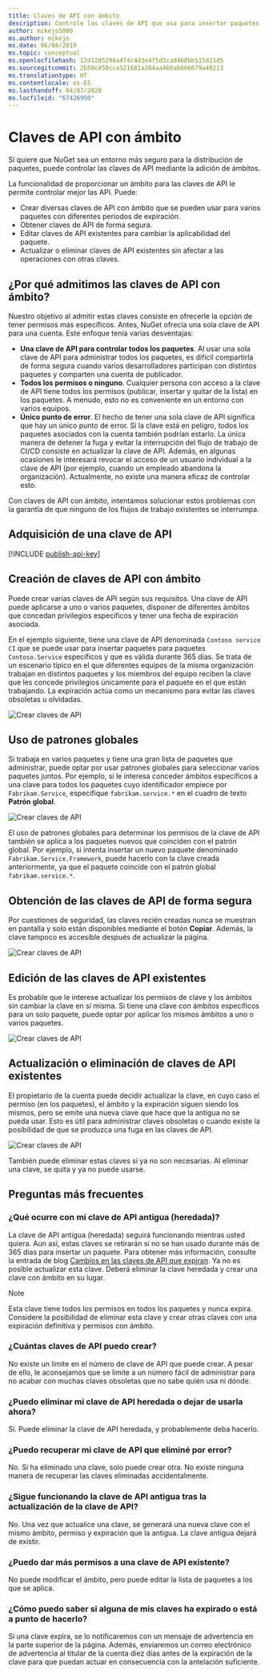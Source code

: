 ```yaml
---
title: Claves de API con ámbito
description: Controle las claves de API que usa para insertar paquetes.
author: mikejo5000
ms.author: mikejo
ms.date: 06/04/2019
ms.topic: conceptual
ms.openlocfilehash: 12d12d5294a474c4d3e4f5d3cad468bb515d21d5
ms.sourcegitcommit: 2b50c450cca521681a384aa466ab666679a40213
ms.translationtype: HT
ms.contentlocale: es-ES
ms.lasthandoff: 04/07/2020
ms.locfileid: "67426950"
---
```

# <a name="scoped-api-keys"></a>Claves de API con ámbito

Si quiere que NuGet sea un entorno más seguro para la distribución de paquetes, puede controlar las claves de API mediante la adición de ámbitos.

La funcionalidad de proporcionar un ámbito para las claves de API le permite controlar mejor las API. Puede:

- Crear diversas claves de API con ámbito que se pueden usar para varios paquetes con diferentes períodos de expiración.
- Obtener claves de API de forma segura.
- Editar claves de API existentes para cambiar la aplicabilidad del paquete.
- Actualizar o eliminar claves de API existentes sin afectar a las operaciones con otras claves.

## <a name="why-do-we-support-scoped-api-keys"></a>¿Por qué admitimos las claves de API con ámbito?

Nuestro objetivo al admitir estas claves consiste en ofrecerle la opción de tener permisos más específicos. Antes, NuGet ofrecía una sola clave de API para una cuenta. Este enfoque tenía varias desventajas:

- **Una clave de API para controlar todos los paquetes**. Al usar una sola clave de API para administrar todos los paquetes, es difícil compartirla de forma segura cuando varios desarrolladores participan con distintos paquetes y comparten una cuenta de publicador.
- **Todos los permisos o ninguno**. Cualquier persona con acceso a la clave de API tiene todos los permisos (publicar, insertar y quitar de la lista) en los paquetes. A menudo, esto no es conveniente en un entorno con varios equipos.
- **Único punto de error**. El hecho de tener una sola clave de API significa que hay un único punto de error. Si la clave está en peligro, todos los paquetes asociados con la cuenta también podrían estarlo. La única manera de detener la fuga y evitar la interrupción del flujo de trabajo de CI/CD consiste en actualizar la clave de API. Además, en algunas ocasiones le interesará revocar el acceso de un usuario individual a la clave de API (por ejemplo, cuando un empleado abandona la organización). Actualmente, no existe una manera eficaz de controlar esto.

Con claves de API con ámbito, intentamos solucionar estos problemas con la garantía de que ninguno de los flujos de trabajo existentes se interrumpa.

## <a name="acquire-an-api-key"></a>Adquisición de una clave de API

[!INCLUDE [publish-api-key](../quickstart/includes/publish-api-key.md)]

## <a name="create-scoped-api-keys"></a>Creación de claves de API con ámbito

Puede crear varias claves de API según sus requisitos. Una clave de API puede aplicarse a uno o varios paquetes, disponer de diferentes ámbitos que concedan privilegios específicos y tener una fecha de expiración asociada.

En el ejemplo siguiente, tiene una clave de API denominada `Contoso service CI` que se puede usar para insertar paquetes para paquetes `Contoso.Service` específicos y que es válida durante 365 días. Se trata de un escenario típico en el que diferentes equipos de la misma organización trabajan en distintos paquetes y los miembros del equipo reciben la clave que les concede privilegios únicamente para el paquete en el que están trabajando. La expiración actúa como un mecanismo para evitar las claves obsoletas u olvidadas.

![Crear claves de API](media/scoped-api-keys-create-new.png)

## <a name="use-glob-patterns"></a>Uso de patrones globales

Si trabaja en varios paquetes y tiene una gran lista de paquetes que administrar, puede optar por usar patrones globales para seleccionar varios paquetes juntos. Por ejemplo, si le interesa conceder ámbitos específicos a una clave para todos los paquetes cuyo identificador empiece por `Fabrikam.Service`, especifique `fabrikam.service.*` en el cuadro de texto **Patrón global**.

![Crear claves de API](media/scoped-api-keys-glob-pattern.png)

El uso de patrones globales para determinar los permisos de la clave de API también se aplica a los paquetes nuevos que coinciden con el patrón global. Por ejemplo, si intenta insertar un nuevo paquete denominado `Fabrikam.Service.Framework`, puede hacerlo con la clave creada anteriormente, ya que el paquete coincide con el patrón global `fabrikam.service.*`.

## <a name="obtain-api-keys-securely"></a>Obtención de las claves de API de forma segura

Por cuestiones de seguridad, las claves recién creadas nunca se muestran en pantalla y solo están disponibles mediante el botón **Copiar**. Además, la clave tampoco es accesible después de actualizar la página.

![Crear claves de API](media/scoped-api-keys-obtain-keys.png)

## <a name="edit-existing-api-keys"></a>Edición de las claves de API existentes

Es probable que le interese actualizar los permisos de clave y los ámbitos sin cambiar la clave en sí misma. Si tiene una clave con ámbitos específicos para un solo paquete, puede optar por aplicar los mismos ámbitos a uno o varios paquetes.

![Crear claves de API](media/scoped-api-keys-edit.png)

## <a name="refresh-or-delete-existing-api-keys"></a>Actualización o eliminación de claves de API existentes

El propietario de la cuenta puede decidir actualizar la clave, en cuyo caso el permiso (en los paquetes), el ámbito y la expiración siguen siendo los mismos, pero se emite una nueva clave que hace que la antigua no se pueda usar. Esto es útil para administrar claves obsoletas o cuando existe la posibilidad de que se produzca una fuga en las claves de API.

![Crear claves de API](media/scoped-api-keys-refresh.png)

También puede eliminar estas claves si ya no son necesarias. Al eliminar una clave, se quita y ya no puede usarse.

## <a name="faqs"></a>Preguntas más frecuentes

### <a name="what-happens-to-my-old-legacy-api-key"></a>¿Qué ocurre con mi clave de API antigua (heredada)?

La clave de API antigua (heredada) seguirá funcionando mientras usted quiera. Aun así, estas claves se retirarán si no se han usado durante más de 365 días para insertar un paquete. Para obtener más información, consulte la entrada de blog [Cambios en las claves de API que expiran](https://blog.nuget.org/20160825/Changes-to-Expiring-API-Keys.html). Ya no es posible actualizar esta clave. Deberá eliminar la clave heredada y crear una clave con ámbito en su lugar.

> [!NOTE]
> Esta clave tiene todos los permisos en todos los paquetes y nunca expira. Considere la posibilidad de eliminar esta clave y crear otras claves con una expiración definitiva y permisos con ámbito.

### <a name="how-many-api-keys-can-i-create"></a>¿Cuántas claves de API puedo crear?

No existe un límite en el número de clave de API que puede crear. A pesar de ello, le aconsejamos que se limite a un número fácil de administrar para no acabar con muchas claves obsoletas que no sabe quién usa ni dónde.

### <a name="can-i-delete-my-legacy-api-key-or-discontinue-using-now"></a>¿Puedo eliminar mi clave de API heredada o dejar de usarla ahora?

Sí. Puede eliminar la clave de API heredada, y probablemente deba hacerlo.

### <a name="can-i-get-back-my-api-key-that-i-deleted-by-mistake"></a>¿Puedo recuperar mi clave de API que eliminé por error?

No. Si ha eliminado una clave, solo puede crear otra. No existe ninguna manera de recuperar las claves eliminadas accidentalmente.

### <a name="does-the-old-api-key-continue-to-work-upon-api-key-refresh"></a>¿Sigue funcionando la clave de API antigua tras la actualización de la clave de API?

No. Una vez que actualice una clave, se generará una nueva clave con el mismo ámbito, permiso y expiración que la antigua. La clave antigua dejará de existir.

### <a name="can-i-give-more-permissions-to-an-existing-api-key"></a>¿Puedo dar más permisos a una clave de API existente?

No puede modificar el ámbito, pero puede editar la lista de paquetes a los que se aplica.

### <a name="how-do-i-know-if-any-of-my-keys-expired-or-are-getting-expired"></a>¿Cómo puedo saber si alguna de mis claves ha expirado o está a punto de hacerlo?

Si una clave expira, se lo notificaremos con un mensaje de advertencia en la parte superior de la página. Además, enviaremos un correo electrónico de advertencia al titular de la cuenta diez días antes de la expiración de la clave para que puedan actuar en consecuencia con la antelación suficiente.